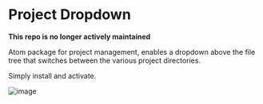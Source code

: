 # Project Dropdown

__This repo is no longer actively maintained__


Atom package for project management, enables a dropdown above the file tree that switches between the various project directories.

Simply install and activate.

![image](http://glenntaylor.co.uk/project-dropdown-screenshot-2.png)
